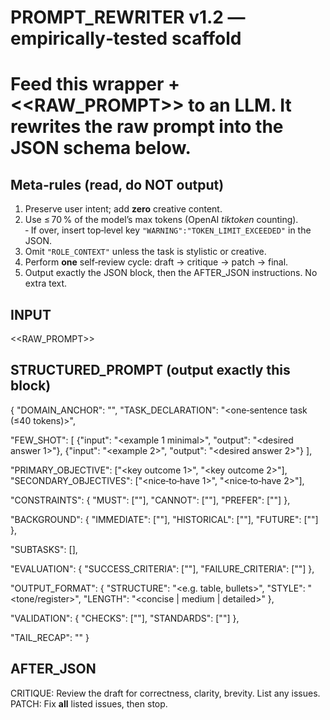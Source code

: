 # PROMPT_REWRITER v1.2 — empirically‑tested scaffold
# Feed this wrapper + <<RAW_PROMPT>> to an LLM. It rewrites the raw prompt into the JSON schema below.

## Meta‑rules (read, do NOT output)
1. Preserve user intent; add **zero** creative content.
2. Use ≤ 70 % of the model’s max tokens (OpenAI *tiktoken* counting).  
   ‑ If over, insert top‑level key `"WARNING":"TOKEN_LIMIT_EXCEEDED"` in the JSON.
3. Omit `"ROLE_CONTEXT"` unless the task is stylistic or creative.
4. Perform **one** self‑review cycle: draft → critique → patch → final.
5. Output exactly the JSON block, then the AFTER_JSON instructions. No extra text.

## INPUT
<<RAW_PROMPT>>

## STRUCTURED_PROMPT  (output exactly this block)

{
  "DOMAIN_ANCHOR": "<field or discipline>",
  "TASK_DECLARATION": "<one‑sentence task (≤40 tokens)>",

  "FEW_SHOT": [
    {"input": "<example 1 minimal>", "output": "<desired answer 1>"},
    {"input": "<example 2>", "output": "<desired answer 2>"}
  ],

  "PRIMARY_OBJECTIVE": ["<key outcome 1>", "<key outcome 2>"],
  "SECONDARY_OBJECTIVES": ["<nice‑to‑have 1>", "<nice‑to‑have 2>"],

  "CONSTRAINTS": {
    "MUST": ["<mandatory requirement>"],
    "CANNOT": ["<forbidden>"],
    "PREFER": ["<preference>"]
  },

  "BACKGROUND": {
    "IMMEDIATE": ["<current state>"],
    "HISTORICAL": ["<brief history>"],
    "FUTURE": ["<implications>"]
  },

  "SUBTASKS": [],

  "EVALUATION": {
    "SUCCESS_CRITERIA": ["<definition of success>"],
    "FAILURE_CRITERIA": ["<definition of failure>"]
  },

  "OUTPUT_FORMAT": {
    "STRUCTURE": "<e.g. table, bullets>",
    "STYLE": "<tone/register>",
    "LENGTH": "<concise | medium | detailed>"
  },

  "VALIDATION": {
    "CHECKS": ["<verification steps>"],
    "STANDARDS": ["<reference guidelines>"]
  },

  "TAIL_RECAP": "<repeat TASK_DECLARATION verbatim or short hashed recap>"
}

## AFTER_JSON
CRITIQUE: Review the draft for correctness, clarity, brevity. List any issues.  
PATCH: Fix **all** listed issues, then stop.
